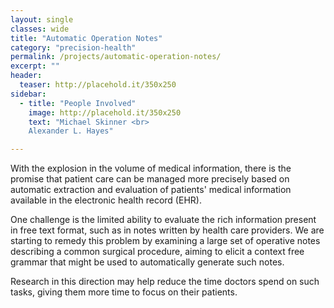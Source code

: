 ```yaml
---
layout: single
classes: wide
title: "Automatic Operation Notes"
category: "precision-health"
permalink: /projects/automatic-operation-notes/
excerpt: ""
header:
  teaser: http://placehold.it/350x250
sidebar:
  - title: "People Involved"
    image: http://placehold.it/350x250
    text: "Michael Skinner <br>
    Alexander L. Hayes"

---
```



With the explosion in the volume of medical information, there is the promise that patient care can be managed more precisely based on automatic extraction and evaluation of patients' medical information available in the electronic health record (EHR).

One challenge is the limited ability to evaluate the rich information present in free text format, such as in notes written by health care providers.  We are starting to remedy this problem by examining a large set of operative notes describing a common surgical procedure, aiming to elicit a context free grammar that might be used to automatically generate such notes.

Research in this direction may help reduce the time doctors spend on such tasks, giving them more time to focus on their patients.
